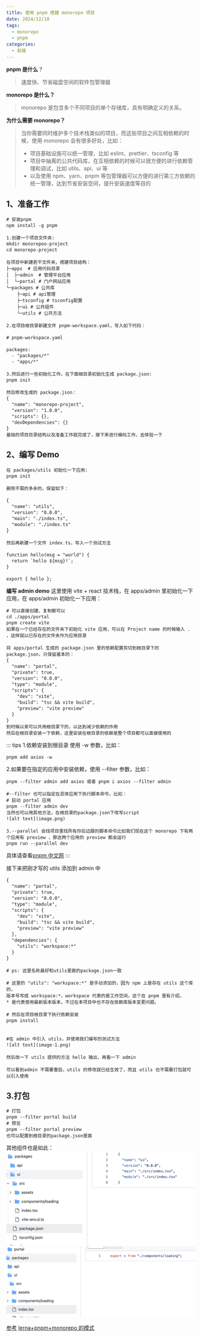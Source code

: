 ```yaml
---
title: 使用 pnpm 搭建 monorepo 项目
date: 2024/12/10
tags:
  - monorepo
  - pnpm
categories:
  - 前端
---
```


**pnpm 是什么**？

> 速度快、节省磁盘空间的软件包管理器

**monorepo 是什么？**

> monorepo 是包含多个不同项目的单个存储库，具有明确定义的关系。

**为什么需要 monorepo？**

> 当你需要同时维护多个技术栈类似的项目，而这些项目之间互相依赖的时候，使用 monorepo 会有很多好处，比如：
>
> - 项目基础设施可以统一管理，比如 eslint、prettier、tsconfig 等
> - 项目中抽离的公共代码库，在互相依赖的时候可以很方便的进行依赖管理和调试，比如 utils、api、ui 等
> - 以及使用 npm、yarn、pnpm 等包管理器可以方便的进行第三方依赖的统一管理，达到节省安装空间，提升安装速度等目的

## 1、准备工作

```
# 安装pnpm
npm install -g pnpm

1.创建一个项目文件夹:
mkdir monorepoo-project
cd monorepo-project

在项目中新建若干文件夹，搭建项目结构：
├─apps  # 应用代码目录
│  ├─admin  # 管理平台应用
│  └─portal # 门户网站应用
└─packages # 公共库
    ├─api # api管理
    ├─tsconfig # tsconfig配置
    ├─ui # 公共组件
    └─utils # 公共方法

2.在项目根目录新建文件 pnpm-workspace.yaml，写入如下代码：

# pnpm-workspace.yaml

packages:
  - "packages/*"
  - "apps/*"

3.然后进行一些初始化工作，在下面根目录初始化生成 package.json:
pnpm init

然后修改生成的 package.json：
{
  "name": "monorepo-project",
  "version": "1.0.0",
  "scripts": {},
  "devDependencies": {}
}
基础的项目目录结构以及准备工作就完成了，接下来进行编码工作，去体验一下
```

## 2、编写 Demo

```
在 packages/utils 初始化一下应用:
pnpm init

删除不需的多余的，保留如下：

{
  "name": "utils",
  "version": "0.0.0",
  "main": "./index.ts",
  "module": "./index.ts"
}

然后再新建一个文件 index.ts，写入一个测试方法

function hello(msg = "world") {
  return `hello ${msg}!`;
}

export { hello };

```

**编写 admin demo**
这里使用 vite + react 技术栈，在 apps/admin 里初始化一下应用，在 apps/admin 初始化一下应用：

```
# 可以直接创建、复制都可以
cd ./apps/portal
pnpm create vite
如果在一个已经存在的文件夹下初始化 vite 应用，可以在 Project name 的时候输入 . ，这样就以已存在的文件夹作为应用目录

将 apps/portal 生成的 package.json 里的依赖配置剪切到根目录下的 package.json，只保留基本的：
{
  "name": "portal",
  "private": true,
  "version": "0.0.0",
  "type": "module",
  "scripts": {
    "dev": "vite",
    "build": "tsc && vite build",
    "preview": "vite preview"
  }
}
到时候以来可以共用根目录下的，以达到减少依赖的作用
然后在根目录安装一下依赖，这里安装在根目录的依赖是整个项目都可以直接使用的

```

::: tips 1.依赖安装到根目录 使用 -w 参数，比如：

```
pnpm add axios -w
```

2.如果要在指定的应用中安装依赖，使用 --filter 参数，比如：

```
pnpm --filter admin add axios 或者 pnpm i axios --filter admin

#--filter 也可以指定在具体应用下执行脚本命令，比如：
# 启动 portal 应用
pnpm --filter admin dev
当然也可以用其他方法，在根目录的package.json下改写script
![alt text](image.png)

3.--parallel 会找项目里找所有你后边跟的脚本命令比如我们现在这个 monorepo 下有两个应用有 preview ，那这两个应用的 preview 都会运行
pnpm run --parallel dev

```

具体请查看[pnpm 中文网](https://www.pnpm.cn/cli/run)
:::

接下来把刚才写的 utils 添加到 admin 中

```
{
  "name": "portal",
  "private": true,
  "version": "0.0.0",
  "type": "module",
  "scripts": {
    "dev": "vite",
    "build": "tsc && vite build",
    "preview": "vite preview"
  },
  "dependencies": {
    "utils": "workspace:*"
  }
}

# ps: 这里名称最好和utils里面的package.json一致

# 这里的 "utils": "workspace:*" 是手动添加的，因为 npm 上是存在 utils 这个库的，
版本号写成 workspace:*，workspace 代表的是工作空间，这个在 pnpm 里有介绍，
* 是代表使用最新版本版本，不过在本项目中也不存在依赖库版本变更问题。

# 然后在项目根目录下执行依赖安装
pnpm install


#在 admin 中引入 utils，并使用我们编写的测试方法
![alt text](image-1.png)

然后改一下 utils 提供的方法 hello 输出，再看一下 admin

可以看到admin 不需要重启，utils 的修改就已经生效了，而且 utils 也不需要打包就可以引入使用
```

## 3.打包

```
# 打包
pnpm --filter portal build
# 预览
pnpm --filter portal preview
也可以配置到根目录的package.json里面
```

其他组件也是如此：
![alt text](image-2.png)
![alt text](image-3.png)

[参考](https://juejin.cn/post/7122265283451944974)
[lerna+pnpm+monorepo 的模式](https://juejin.cn/post/7290755652524048439)
